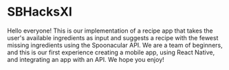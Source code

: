 # SBHacksXI
Hello everyone! This is our implementation of a recipe app that takes the user's available ingredients as input and suggests a recipe with the fewest missing ingredients using the Spoonacular API.
We are a team of beginners, and this is our first experience creating a mobile app, using React Native, and integrating an app with an API. We hope you enjoy! 
